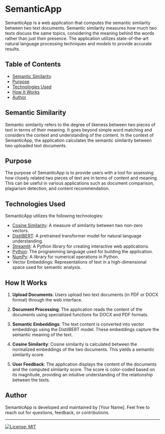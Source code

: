 # SemanticApp

SemanticApp is a web application that computes the semantic similarity between two text documents. Semantic similarity measures how much two texts discuss the same topics, considering the meaning behind the words rather than just their presence. The application utilizes state-of-the-art natural language processing techniques and models to provide accurate results.

## Table of Contents

- [Semantic Similarity](#semantic-similarity)
- [Purpose](#purpose)
- [Technologies Used](#technologies-used)
- [How It Works](#how-it-works)
- [Author](#author)

## Semantic Similarity

Semantic similarity refers to the degree of likeness between two pieces of text in terms of their meaning. It goes beyond simple word matching and considers the context and understanding of the content. In the context of SemanticApp, the application calculates the semantic similarity between two uploaded text documents.

## Purpose

The purpose of SemanticApp is to provide users with a tool for assessing how closely related two pieces of text are in terms of content and meaning. This can be useful in various applications such as document comparison, plagiarism detection, and content recommendation.

## Technologies Used

SemanticApp utilizes the following technologies:

- [Cosine Similarity](https://en.wikipedia.org/wiki/Cosine_similarity): A measure of similarity between two non-zero vectors.
- [DistilBERT](https://huggingface.co/distilbert-base-nli-stsb-mean-tokens): A pretrained transformer model for natural language understanding.
- [Streamlit](https://streamlit.io/): A Python library for creating interactive web applications.
- [Python](https://www.python.org/): The programming language used for building the application.
- [NumPy](https://numpy.org/): A library for numerical operations in Python.
- Vector Embeddings: Representations of text in a high-dimensional space used for semantic analysis.

## How It Works

1. **Upload Documents**: Users upload two text documents (in PDF or DOCX format) through the web interface.

2. **Document Processing**: The application reads the content of the documents using specialized functions for DOCX and PDF formats.

3. **Semantic Embeddings**: The text content is converted into vector embeddings using the DistilBERT model. These embeddings capture the semantic meaning of the text.

4. **Cosine Similarity**: Cosine similarity is calculated between the normalized embeddings of the two documents. This yields a semantic similarity score.

5. **User Feedback**: The application displays the content of the documents and the computed similarity score. The score is color-coded based on its magnitude, providing an intuitive understanding of the relationship between the texts.

## Author

SemanticApp is developed and maintained by [Your Name]. Feel free to reach out for questions, feedback, or contributions.

---

[![License: MIT](https://img.shields.io/badge/License-MIT-yellow.svg)](https://opensource.org/licenses/MIT)
